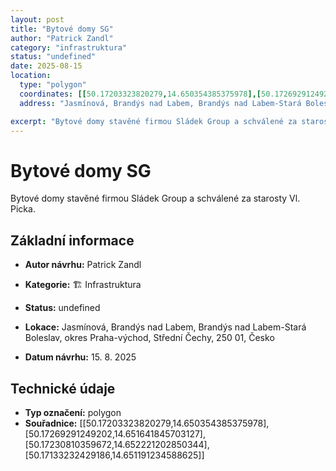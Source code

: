 ```yaml
---
layout: post
title: "Bytové domy SG"
author: "Patrick Zandl"
category: "infrastruktura"
status: "undefined"
date: 2025-08-15
location:
  type: "polygon"
  coordinates: [[50.17203323820279,14.650354385375978],[50.17269291249202,14.651641845703127],[50.17230810359672,14.652221202850344],[50.17133232429186,14.651191234588625]]
  address: "Jasmínová, Brandýs nad Labem, Brandýs nad Labem-Stará Boleslav, okres Praha-východ, Střední Čechy, 250 01, Česko"

excerpt: "Bytové domy stavěné firmou Sládek Group a schválené za starosty Vl."
---
```


# Bytové domy SG

Bytové domy stavěné firmou Sládek Group a schválené za starosty Vl. Picka.

## Základní informace

- **Autor návrhu:** Patrick Zandl
- **Kategorie:** 🏗️ Infrastruktura
- **Status:** undefined
- **Lokace:** Jasmínová, Brandýs nad Labem, Brandýs nad Labem-Stará Boleslav, okres Praha-východ, Střední Čechy, 250 01, Česko

- **Datum návrhu:** 15. 8. 2025

## Technické údaje

- **Typ označení:** polygon
- **Souřadnice:** [[50.17203323820279,14.650354385375978],[50.17269291249202,14.651641845703127],[50.17230810359672,14.652221202850344],[50.17133232429186,14.651191234588625]]

